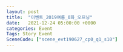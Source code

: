 ```yaml
---
layout: post
title:  "이벤트_2019여름_0화_오프닝"
date:   2021-12-24 05:00:00 +0000
categories: Event
Tags: Story Event
SceneCode: ["scene_evt190627_cp0_q1_s10"]
---
```

